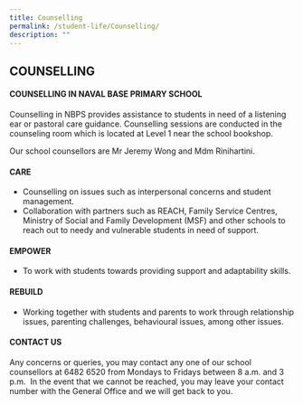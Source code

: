 ```yaml
---
title: Counselling
permalink: /student-life/Counselling/
description: ""
---
```

## COUNSELLING

#### COUNSELLING IN NAVAL BASE PRIMARY SCHOOL

Counselling in NBPS provides assistance to students in need of a listening ear or pastoral care guidance. Counselling sessions are conducted in the counseling room which is located at Level 1 near the school bookshop. 

Our school counsellors are Mr Jeremy Wong and Mdm Rinihartini.

#### CARE

*   Counselling on issues such as interpersonal concerns and student management.
*   Collaboration with partners such as REACH, Family Service Centres, Ministry of Social and Family Development (MSF) and other schools to reach out to needy and vulnerable students in need of support.



#### EMPOWER

*   To work with students towards providing support and adaptability skills.



#### REBUILD

*   Working together with students and parents to work through relationship issues, parenting challenges, behavioural issues, among other issues.

  

#### CONTACT US

Any concerns or queries, you may contact any one of our school counsellors at 6482 6520 from Mondays to Fridays between 8 a.m. and 3 p.m.  In the event that we cannot be reached, you may leave your contact number with the General Office and we will get back to you.

